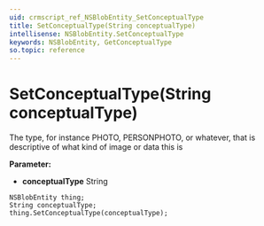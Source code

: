 ```yaml
---
uid: crmscript_ref_NSBlobEntity_SetConceptualType
title: SetConceptualType(String conceptualType)
intellisense: NSBlobEntity.SetConceptualType
keywords: NSBlobEntity, GetConceptualType
so.topic: reference
---
```


# SetConceptualType(String conceptualType)

The type, for instance PHOTO, PERSONPHOTO, or whatever, that is descriptive of what kind of image or data this is

**Parameter:** 
* **conceptualType** String

```crmscript
NSBlobEntity thing;
String conceptualType;
thing.SetConceptualType(conceptualType);
```

